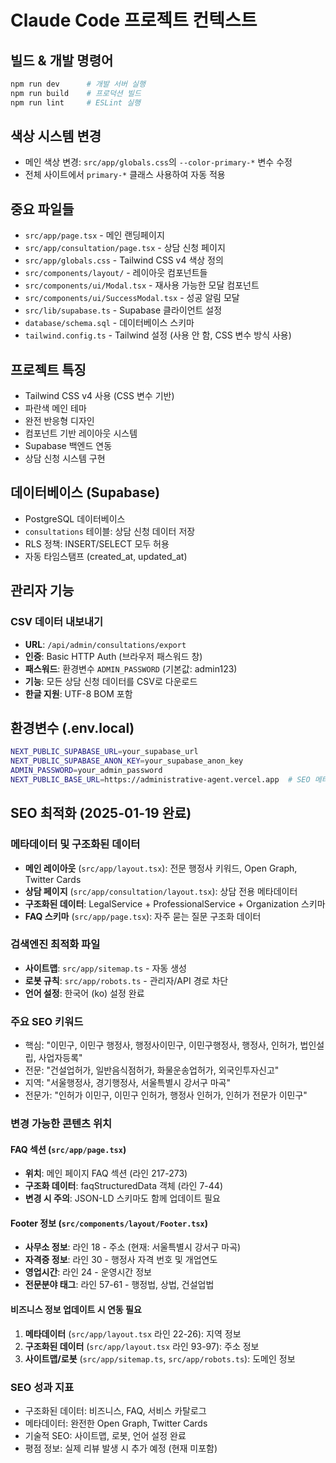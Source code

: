 # Claude Code 프로젝트 컨텍스트

## 빌드 & 개발 명령어
```bash
npm run dev      # 개발 서버 실행
npm run build    # 프로덕션 빌드
npm run lint     # ESLint 실행
```

## 색상 시스템 변경
- 메인 색상 변경: `src/app/globals.css`의 `--color-primary-*` 변수 수정
- 전체 사이트에서 `primary-*` 클래스 사용하여 자동 적용

## 중요 파일들
- `src/app/page.tsx` - 메인 랜딩페이지
- `src/app/consultation/page.tsx` - 상담 신청 페이지
- `src/app/globals.css` - Tailwind CSS v4 색상 정의
- `src/components/layout/` - 레이아웃 컴포넌트들
- `src/components/ui/Modal.tsx` - 재사용 가능한 모달 컴포넌트
- `src/components/ui/SuccessModal.tsx` - 성공 알림 모달
- `src/lib/supabase.ts` - Supabase 클라이언트 설정
- `database/schema.sql` - 데이터베이스 스키마
- `tailwind.config.ts` - Tailwind 설정 (사용 안 함, CSS 변수 방식 사용)

## 프로젝트 특징
- Tailwind CSS v4 사용 (CSS 변수 기반)
- 파란색 메인 테마
- 완전 반응형 디자인
- 컴포넌트 기반 레이아웃 시스템
- Supabase 백엔드 연동
- 상담 신청 시스템 구현

## 데이터베이스 (Supabase)
- PostgreSQL 데이터베이스
- `consultations` 테이블: 상담 신청 데이터 저장
- RLS 정책: INSERT/SELECT 모두 허용
- 자동 타임스탬프 (created_at, updated_at)

## 관리자 기능
### CSV 데이터 내보내기
- **URL**: `/api/admin/consultations/export`
- **인증**: Basic HTTP Auth (브라우저 패스워드 창)
- **패스워드**: 환경변수 `ADMIN_PASSWORD` (기본값: admin123)
- **기능**: 모든 상담 신청 데이터를 CSV로 다운로드
- **한글 지원**: UTF-8 BOM 포함

## 환경변수 (.env.local)
```bash
NEXT_PUBLIC_SUPABASE_URL=your_supabase_url
NEXT_PUBLIC_SUPABASE_ANON_KEY=your_supabase_anon_key
ADMIN_PASSWORD=your_admin_password
NEXT_PUBLIC_BASE_URL=https://administrative-agent.vercel.app  # SEO 메타데이터용
```

## SEO 최적화 (2025-01-19 완료)

### 메타데이터 및 구조화된 데이터
- **메인 레이아웃** (`src/app/layout.tsx`): 전문 행정사 키워드, Open Graph, Twitter Cards
- **상담 페이지** (`src/app/consultation/layout.tsx`): 상담 전용 메타데이터
- **구조화된 데이터**: LegalService + ProfessionalService + Organization 스키마
- **FAQ 스키마** (`src/app/page.tsx`): 자주 묻는 질문 구조화 데이터

### 검색엔진 최적화 파일
- **사이트맵**: `src/app/sitemap.ts` - 자동 생성
- **로봇 규칙**: `src/app/robots.ts` - 관리자/API 경로 차단
- **언어 설정**: 한국어 (ko) 설정 완료

### 주요 SEO 키워드
- 핵심: "이민구, 이민구 행정사, 행정사이민구, 이민구행정사, 행정사, 인허가, 법인설립, 사업자등록"
- 전문: "건설업허가, 일반음식점허가, 화물운송업허가, 외국인투자신고"
- 지역: "서울행정사, 경기행정사, 서울특별시 강서구 마곡"
- 전문가: "인허가 이민구, 이민구 인허가, 행정사 인허가, 인허가 전문가 이민구"

### 변경 가능한 콘텐츠 위치

#### FAQ 섹션 (`src/app/page.tsx`)
- **위치**: 메인 페이지 FAQ 섹션 (라인 217-273)
- **구조화 데이터**: faqStructuredData 객체 (라인 7-44)
- **변경 시 주의**: JSON-LD 스키마도 함께 업데이트 필요

#### Footer 정보 (`src/components/layout/Footer.tsx`)
- **사무소 정보**: 라인 18 - 주소 (현재: 서울특별시 강서구 마곡)
- **자격증 정보**: 라인 30 - 행정사 자격 번호 및 개업연도
- **영업시간**: 라인 24 - 운영시간 정보
- **전문분야 태그**: 라인 57-61 - 행정법, 상법, 건설업법

#### 비즈니스 정보 업데이트 시 연동 필요
1. **메타데이터** (`src/app/layout.tsx` 라인 22-26): 지역 정보
2. **구조화된 데이터** (`src/app/layout.tsx` 라인 93-97): 주소 정보
3. **사이트맵/로봇** (`src/app/sitemap.ts`, `src/app/robots.ts`): 도메인 정보

### SEO 성과 지표
- 구조화된 데이터: 비즈니스, FAQ, 서비스 카탈로그
- 메타데이터: 완전한 Open Graph, Twitter Cards
- 기술적 SEO: 사이트맵, 로봇, 언어 설정 완료
- 평점 정보: 실제 리뷰 발생 시 추가 예정 (현재 미포함)